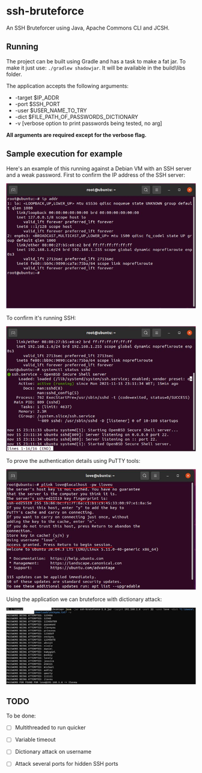 # ssh-bruteforce
An SSH Bruteforcer using Java, Apache Commons CLI and JCSH.

## Running

The project can be built using Gradle and has a task to make a fat jar.
To make it just use: ```./gradlew shadowjar```. It will be available in the build\libs folder.

The application accepts the following arguments:
- -target $IP_ADDR
- -port $SSH_PORT
- -user $USER_NAME_TO_TRY
- -dict $FILE_PATH_OF_PASSWORDS_DICTIONARY
- -v [verbose option to print passwords being tested, no arg]

**All arguments are required except for the verbose flag.**

## Sample execution for example
Here's an example of this running against a Debian VM with an SSH server and a weak password.
First to confirm the IP address of the SSH server:

![IP address of SSH Server](screenshots/ip_addr.JPG)

To confirm it's running SSH:

![SSH Server status](screenshots/ssh_serv.JPG)

To prove the authentication details using PuTTY tools:

![Proving SSH auth details](screenshots/proof_account.JPG)

Using the application we can bruteforce with dictionary attack:

![Example run](screenshots/proof_ssh.JPG)

## TODO
To be done:
- [ ] Multithreaded to run quicker
- [ ] Variable timeout
- [ ] Dictionary attack on username
- [ ] Attack several ports for hidden SSH ports

